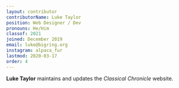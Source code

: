 ```yaml
---
layout: contributor
contributorName: Luke Taylor
position: Web Designer / Dev
pronouns: He/Him
classof: 2021
joined: December 2019
email: luke@bigring.org
instagram: alpaca_fur
lastmod: 2020-03-17
order: 4
---
```

**Luke Taylor** maintains and updates the *Classical Chronicle* website.
